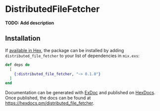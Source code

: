 # DistributedFileFetcher

**TODO: Add description**

## Installation

If [available in Hex](https://hex.pm/docs/publish), the package can be installed
by adding `distributed_file_fetcher` to your list of dependencies in `mix.exs`:

```elixir
def deps do
  [
    {:distributed_file_fetcher, "~> 0.1.0"}
  ]
end
```

Documentation can be generated with [ExDoc](https://github.com/elixir-lang/ex_doc)
and published on [HexDocs](https://hexdocs.pm). Once published, the docs can
be found at <https://hexdocs.pm/distributed_file_fetcher>.

